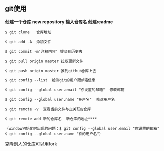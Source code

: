 ## git使用

**创建一个仓库  new repository 输入仓库名  创建readme**  

	$ git clone   仓库地址
	
	$ git add -A  添加文件
	
	$ git commit -m'注释内容' 提交到历史去
	
	$ git pull origin master 拉取更新文件
	
	$ git push origin master 推到github仓库上去
	
	$ git config --list  检测git的用户跟邮箱信息
	
	$ git config --global user.email "你设置的邮箱"  修改邮箱
	
	$ git config --global user.name "用户名"  修改用户名
	
	$ git remote -v  查看当前文件与之关联的仓库
	
	$ git remote add 新的仓库名  新仓库的地址****
	
	（window初始化时出现的问题：$ git config --global user.email "你设置的邮箱" 
	$ git config --global user.name "你的用户名"）
	
克隆别人的仓库可以用fork
	